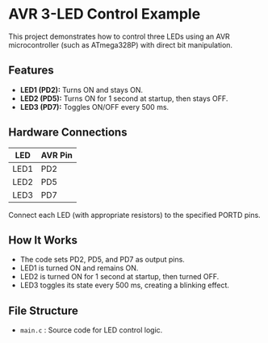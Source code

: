 # AVR 3-LED Control Example

This project demonstrates how to control three LEDs using an AVR microcontroller (such as ATmega328P) with direct bit manipulation.

## Features

- **LED1 (PD2):** Turns ON and stays ON.
- **LED2 (PD5):** Turns ON for 1 second at startup, then stays OFF.
- **LED3 (PD7):** Toggles ON/OFF every 500 ms.

## Hardware Connections

| LED   | AVR Pin |
|-------|---------|
| LED1  | PD2     |
| LED2  | PD5     |
| LED3  | PD7     |

Connect each LED (with appropriate resistors) to the specified PORTD pins.

## How It Works

- The code sets PD2, PD5, and PD7 as output pins.
- LED1 is turned ON and remains ON.
- LED2 is turned ON for 1 second at startup, then turned OFF.
- LED3 toggles its state every 500 ms, creating a blinking effect.

## File Structure

- `main.c` : Source code for LED control logic.
